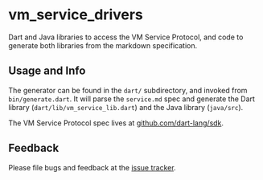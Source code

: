 # vm_service_drivers

Dart and Java libraries to access the VM Service Protocol, and code to generate
both libraries from the markdown specification.

## Usage and Info

The generator can be found in the `dart/` subdirectory, and invoked from
`bin/generate.dart`. It will parse the `service.md` spec and generate the Dart
library (`dart/lib/vm_service_lib.dart`) and the Java library (`java/src`).

The VM Service Protocol spec lives at
[github.com/dart-lang/sdk](https://github.com/dart-lang/sdk/blob/master/runtime/vm/service/service.md).

## Feedback

Please file bugs and feedback at the [issue tracker][tracker].

[tracker]: https://github.com/dart-lang/vm_service_drivers/issues
